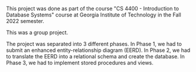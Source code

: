 This project was done as part of the course "CS 4400 - Introduction to Database Systems" course at Georgia Institute of Technology in the Fall 2022 semester.

This was a group project.

The project was separated into 3 different phases.
In Phase 1, we had to submit an enhanced entity-relationship diagram (EERD).
In Phase 2, we had to translate the EERD into a relational schema and create the database.
In Phase 3, we had to implement stored procedures and views.
